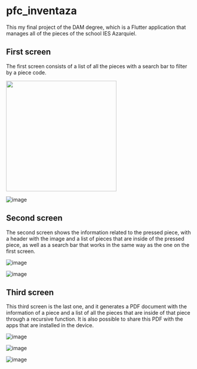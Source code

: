 # pfc_inventaza

This my final project of the DAM degree, which is a Flutter application that manages all of the pieces of the school IES Azarquiel.

## First screen

The first screen consists of a list of all the pieces with a search bar to filter by a piece code.

<img src="https://github.com/IvanGomez479/Inventaza/assets/137070584/842c041e-5847-4da5-9b3a-a8896fa38af8" alt="" width="300">

![image](https://github.com/IvanGomez479/Inventaza/assets/137070584/51bd5f0d-db87-4a34-a5e1-f790367fb84a)

## Second screen

The second screen shows the information related to the pressed piece, with a header with the image and a list of pieces that are inside of the pressed piece, as well as a search bar that works in the same way as the one on the first screen.

![image](https://github.com/IvanGomez479/Inventaza/assets/137070584/1a155cf0-914c-4ee9-a0ce-743f5fb14d0f)

![image](https://github.com/IvanGomez479/Inventaza/assets/137070584/628e805b-c904-4733-90bf-067b25aa2c4b)

## Third screen

This third screen is the last one, and it generates a PDF document with the information of a piece and a list of all the pieces that are inside of that piece through a recursive function. It is also possible to share this PDF with the apps that are installed in the device.

![image](https://github.com/IvanGomez479/Inventaza/assets/137070584/be069b9a-25b3-457a-b855-fecd6fcfc03b)

![image](https://github.com/IvanGomez479/Inventaza/assets/137070584/abd1e80c-a21c-4922-a1ed-fafdd6b521a8)

![image](https://github.com/IvanGomez479/Inventaza/assets/137070584/b849085f-fc6e-4ef6-98b8-ffeb4653596f)






